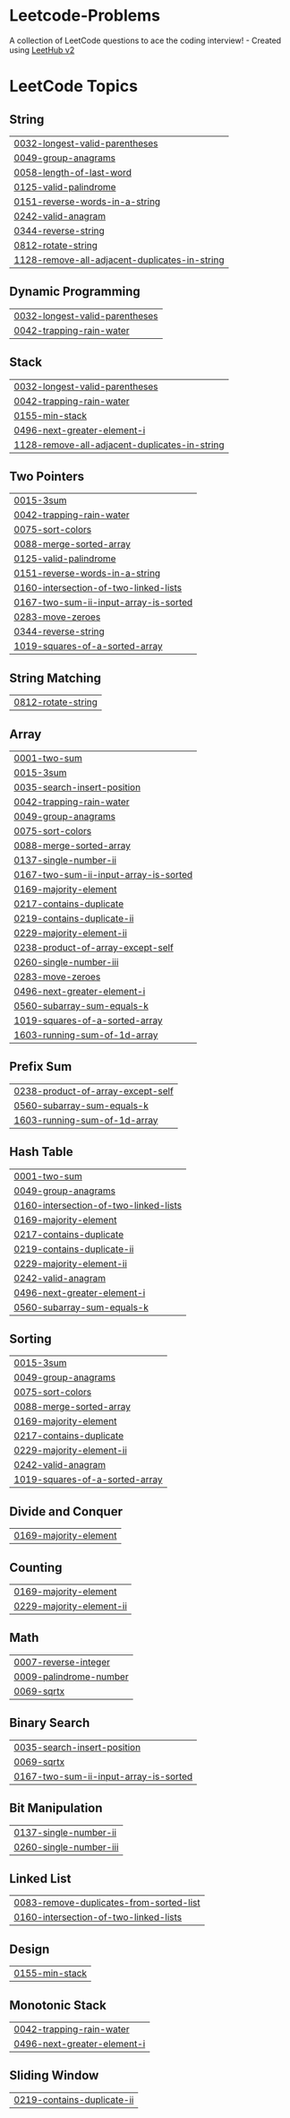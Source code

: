 # Leetcode-Problems
A collection of LeetCode questions to ace the coding interview! - Created using [LeetHub v2](https://github.com/arunbhardwaj/LeetHub-2.0)

<!---LeetCode Topics Start-->
# LeetCode Topics
## String
|  |
| ------- |
| [0032-longest-valid-parentheses](https://github.com/Krisanth-21/Leetcode-Problems/tree/master/0032-longest-valid-parentheses) |
| [0049-group-anagrams](https://github.com/Krisanth-21/Leetcode-Problems/tree/master/0049-group-anagrams) |
| [0058-length-of-last-word](https://github.com/Krisanth-21/Leetcode-Problems/tree/master/0058-length-of-last-word) |
| [0125-valid-palindrome](https://github.com/Krisanth-21/Leetcode-Problems/tree/master/0125-valid-palindrome) |
| [0151-reverse-words-in-a-string](https://github.com/Krisanth-21/Leetcode-Problems/tree/master/0151-reverse-words-in-a-string) |
| [0242-valid-anagram](https://github.com/Krisanth-21/Leetcode-Problems/tree/master/0242-valid-anagram) |
| [0344-reverse-string](https://github.com/Krisanth-21/Leetcode-Problems/tree/master/0344-reverse-string) |
| [0812-rotate-string](https://github.com/Krisanth-21/Leetcode-Problems/tree/master/0812-rotate-string) |
| [1128-remove-all-adjacent-duplicates-in-string](https://github.com/Krisanth-21/Leetcode-Problems/tree/master/1128-remove-all-adjacent-duplicates-in-string) |
## Dynamic Programming
|  |
| ------- |
| [0032-longest-valid-parentheses](https://github.com/Krisanth-21/Leetcode-Problems/tree/master/0032-longest-valid-parentheses) |
| [0042-trapping-rain-water](https://github.com/Krisanth-21/Leetcode-Problems/tree/master/0042-trapping-rain-water) |
## Stack
|  |
| ------- |
| [0032-longest-valid-parentheses](https://github.com/Krisanth-21/Leetcode-Problems/tree/master/0032-longest-valid-parentheses) |
| [0042-trapping-rain-water](https://github.com/Krisanth-21/Leetcode-Problems/tree/master/0042-trapping-rain-water) |
| [0155-min-stack](https://github.com/Krisanth-21/Leetcode-Problems/tree/master/0155-min-stack) |
| [0496-next-greater-element-i](https://github.com/Krisanth-21/Leetcode-Problems/tree/master/0496-next-greater-element-i) |
| [1128-remove-all-adjacent-duplicates-in-string](https://github.com/Krisanth-21/Leetcode-Problems/tree/master/1128-remove-all-adjacent-duplicates-in-string) |
## Two Pointers
|  |
| ------- |
| [0015-3sum](https://github.com/Krisanth-21/Leetcode-Problems/tree/master/0015-3sum) |
| [0042-trapping-rain-water](https://github.com/Krisanth-21/Leetcode-Problems/tree/master/0042-trapping-rain-water) |
| [0075-sort-colors](https://github.com/Krisanth-21/Leetcode-Problems/tree/master/0075-sort-colors) |
| [0088-merge-sorted-array](https://github.com/Krisanth-21/Leetcode-Problems/tree/master/0088-merge-sorted-array) |
| [0125-valid-palindrome](https://github.com/Krisanth-21/Leetcode-Problems/tree/master/0125-valid-palindrome) |
| [0151-reverse-words-in-a-string](https://github.com/Krisanth-21/Leetcode-Problems/tree/master/0151-reverse-words-in-a-string) |
| [0160-intersection-of-two-linked-lists](https://github.com/Krisanth-21/Leetcode-Problems/tree/master/0160-intersection-of-two-linked-lists) |
| [0167-two-sum-ii-input-array-is-sorted](https://github.com/Krisanth-21/Leetcode-Problems/tree/master/0167-two-sum-ii-input-array-is-sorted) |
| [0283-move-zeroes](https://github.com/Krisanth-21/Leetcode-Problems/tree/master/0283-move-zeroes) |
| [0344-reverse-string](https://github.com/Krisanth-21/Leetcode-Problems/tree/master/0344-reverse-string) |
| [1019-squares-of-a-sorted-array](https://github.com/Krisanth-21/Leetcode-Problems/tree/master/1019-squares-of-a-sorted-array) |
## String Matching
|  |
| ------- |
| [0812-rotate-string](https://github.com/Krisanth-21/Leetcode-Problems/tree/master/0812-rotate-string) |
## Array
|  |
| ------- |
| [0001-two-sum](https://github.com/Krisanth-21/Leetcode-Problems/tree/master/0001-two-sum) |
| [0015-3sum](https://github.com/Krisanth-21/Leetcode-Problems/tree/master/0015-3sum) |
| [0035-search-insert-position](https://github.com/Krisanth-21/Leetcode-Problems/tree/master/0035-search-insert-position) |
| [0042-trapping-rain-water](https://github.com/Krisanth-21/Leetcode-Problems/tree/master/0042-trapping-rain-water) |
| [0049-group-anagrams](https://github.com/Krisanth-21/Leetcode-Problems/tree/master/0049-group-anagrams) |
| [0075-sort-colors](https://github.com/Krisanth-21/Leetcode-Problems/tree/master/0075-sort-colors) |
| [0088-merge-sorted-array](https://github.com/Krisanth-21/Leetcode-Problems/tree/master/0088-merge-sorted-array) |
| [0137-single-number-ii](https://github.com/Krisanth-21/Leetcode-Problems/tree/master/0137-single-number-ii) |
| [0167-two-sum-ii-input-array-is-sorted](https://github.com/Krisanth-21/Leetcode-Problems/tree/master/0167-two-sum-ii-input-array-is-sorted) |
| [0169-majority-element](https://github.com/Krisanth-21/Leetcode-Problems/tree/master/0169-majority-element) |
| [0217-contains-duplicate](https://github.com/Krisanth-21/Leetcode-Problems/tree/master/0217-contains-duplicate) |
| [0219-contains-duplicate-ii](https://github.com/Krisanth-21/Leetcode-Problems/tree/master/0219-contains-duplicate-ii) |
| [0229-majority-element-ii](https://github.com/Krisanth-21/Leetcode-Problems/tree/master/0229-majority-element-ii) |
| [0238-product-of-array-except-self](https://github.com/Krisanth-21/Leetcode-Problems/tree/master/0238-product-of-array-except-self) |
| [0260-single-number-iii](https://github.com/Krisanth-21/Leetcode-Problems/tree/master/0260-single-number-iii) |
| [0283-move-zeroes](https://github.com/Krisanth-21/Leetcode-Problems/tree/master/0283-move-zeroes) |
| [0496-next-greater-element-i](https://github.com/Krisanth-21/Leetcode-Problems/tree/master/0496-next-greater-element-i) |
| [0560-subarray-sum-equals-k](https://github.com/Krisanth-21/Leetcode-Problems/tree/master/0560-subarray-sum-equals-k) |
| [1019-squares-of-a-sorted-array](https://github.com/Krisanth-21/Leetcode-Problems/tree/master/1019-squares-of-a-sorted-array) |
| [1603-running-sum-of-1d-array](https://github.com/Krisanth-21/Leetcode-Problems/tree/master/1603-running-sum-of-1d-array) |
## Prefix Sum
|  |
| ------- |
| [0238-product-of-array-except-self](https://github.com/Krisanth-21/Leetcode-Problems/tree/master/0238-product-of-array-except-self) |
| [0560-subarray-sum-equals-k](https://github.com/Krisanth-21/Leetcode-Problems/tree/master/0560-subarray-sum-equals-k) |
| [1603-running-sum-of-1d-array](https://github.com/Krisanth-21/Leetcode-Problems/tree/master/1603-running-sum-of-1d-array) |
## Hash Table
|  |
| ------- |
| [0001-two-sum](https://github.com/Krisanth-21/Leetcode-Problems/tree/master/0001-two-sum) |
| [0049-group-anagrams](https://github.com/Krisanth-21/Leetcode-Problems/tree/master/0049-group-anagrams) |
| [0160-intersection-of-two-linked-lists](https://github.com/Krisanth-21/Leetcode-Problems/tree/master/0160-intersection-of-two-linked-lists) |
| [0169-majority-element](https://github.com/Krisanth-21/Leetcode-Problems/tree/master/0169-majority-element) |
| [0217-contains-duplicate](https://github.com/Krisanth-21/Leetcode-Problems/tree/master/0217-contains-duplicate) |
| [0219-contains-duplicate-ii](https://github.com/Krisanth-21/Leetcode-Problems/tree/master/0219-contains-duplicate-ii) |
| [0229-majority-element-ii](https://github.com/Krisanth-21/Leetcode-Problems/tree/master/0229-majority-element-ii) |
| [0242-valid-anagram](https://github.com/Krisanth-21/Leetcode-Problems/tree/master/0242-valid-anagram) |
| [0496-next-greater-element-i](https://github.com/Krisanth-21/Leetcode-Problems/tree/master/0496-next-greater-element-i) |
| [0560-subarray-sum-equals-k](https://github.com/Krisanth-21/Leetcode-Problems/tree/master/0560-subarray-sum-equals-k) |
## Sorting
|  |
| ------- |
| [0015-3sum](https://github.com/Krisanth-21/Leetcode-Problems/tree/master/0015-3sum) |
| [0049-group-anagrams](https://github.com/Krisanth-21/Leetcode-Problems/tree/master/0049-group-anagrams) |
| [0075-sort-colors](https://github.com/Krisanth-21/Leetcode-Problems/tree/master/0075-sort-colors) |
| [0088-merge-sorted-array](https://github.com/Krisanth-21/Leetcode-Problems/tree/master/0088-merge-sorted-array) |
| [0169-majority-element](https://github.com/Krisanth-21/Leetcode-Problems/tree/master/0169-majority-element) |
| [0217-contains-duplicate](https://github.com/Krisanth-21/Leetcode-Problems/tree/master/0217-contains-duplicate) |
| [0229-majority-element-ii](https://github.com/Krisanth-21/Leetcode-Problems/tree/master/0229-majority-element-ii) |
| [0242-valid-anagram](https://github.com/Krisanth-21/Leetcode-Problems/tree/master/0242-valid-anagram) |
| [1019-squares-of-a-sorted-array](https://github.com/Krisanth-21/Leetcode-Problems/tree/master/1019-squares-of-a-sorted-array) |
## Divide and Conquer
|  |
| ------- |
| [0169-majority-element](https://github.com/Krisanth-21/Leetcode-Problems/tree/master/0169-majority-element) |
## Counting
|  |
| ------- |
| [0169-majority-element](https://github.com/Krisanth-21/Leetcode-Problems/tree/master/0169-majority-element) |
| [0229-majority-element-ii](https://github.com/Krisanth-21/Leetcode-Problems/tree/master/0229-majority-element-ii) |
## Math
|  |
| ------- |
| [0007-reverse-integer](https://github.com/Krisanth-21/Leetcode-Problems/tree/master/0007-reverse-integer) |
| [0009-palindrome-number](https://github.com/Krisanth-21/Leetcode-Problems/tree/master/0009-palindrome-number) |
| [0069-sqrtx](https://github.com/Krisanth-21/Leetcode-Problems/tree/master/0069-sqrtx) |
## Binary Search
|  |
| ------- |
| [0035-search-insert-position](https://github.com/Krisanth-21/Leetcode-Problems/tree/master/0035-search-insert-position) |
| [0069-sqrtx](https://github.com/Krisanth-21/Leetcode-Problems/tree/master/0069-sqrtx) |
| [0167-two-sum-ii-input-array-is-sorted](https://github.com/Krisanth-21/Leetcode-Problems/tree/master/0167-two-sum-ii-input-array-is-sorted) |
## Bit Manipulation
|  |
| ------- |
| [0137-single-number-ii](https://github.com/Krisanth-21/Leetcode-Problems/tree/master/0137-single-number-ii) |
| [0260-single-number-iii](https://github.com/Krisanth-21/Leetcode-Problems/tree/master/0260-single-number-iii) |
## Linked List
|  |
| ------- |
| [0083-remove-duplicates-from-sorted-list](https://github.com/Krisanth-21/Leetcode-Problems/tree/master/0083-remove-duplicates-from-sorted-list) |
| [0160-intersection-of-two-linked-lists](https://github.com/Krisanth-21/Leetcode-Problems/tree/master/0160-intersection-of-two-linked-lists) |
## Design
|  |
| ------- |
| [0155-min-stack](https://github.com/Krisanth-21/Leetcode-Problems/tree/master/0155-min-stack) |
## Monotonic Stack
|  |
| ------- |
| [0042-trapping-rain-water](https://github.com/Krisanth-21/Leetcode-Problems/tree/master/0042-trapping-rain-water) |
| [0496-next-greater-element-i](https://github.com/Krisanth-21/Leetcode-Problems/tree/master/0496-next-greater-element-i) |
## Sliding Window
|  |
| ------- |
| [0219-contains-duplicate-ii](https://github.com/Krisanth-21/Leetcode-Problems/tree/master/0219-contains-duplicate-ii) |
<!---LeetCode Topics End-->